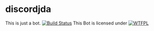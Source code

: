 # discordjda
This is just a bot.
[![Build Status](https://travis-ci.org/MDWay/discordjda.svg?branch=master)](https://travis-ci.org/MDWay/discordjda)
This Bot is licensed under [![WTFPL](http://www.wtfpl.net/wp-content/uploads/2012/12/wtfpl-badge-4.png)](https://www.wtfpl.net)
